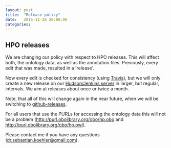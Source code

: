 ```yaml
---
layout: post
title:  "Release policy"
date:   2015-11-28 20:00:00
categories: 
---
```


## HPO releases

We are changing our policy with respect to HPO releases. This will affect both, the ontology data, as well as the annotation files. Previously, every edit that was made, resulted in a 'release'.

Now every edit is checked for consistency (using [Travis](https://travis-ci.org/obophenotype/human-phenotype-ontology)), but we will only create a new release on our [Hudson/Jenkins server](http://compbio.charite.de/hudson) in larger, but regular, intervals. We aim at releases about once or twice a month.

Note, that all of this will change again in the near future, when we will be switching to [github-releases](https://github.com/blog/1547-release-your-software). 

For all users that use the PURLs for accessing the ontology data this will not be a problem (http://purl.obolibrary.org/obo/hp.obo and
http://purl.obolibrary.org/obo/hp.owl).

Please contact me if you have any questions (dr.sebastian.koehler@gmail.com).